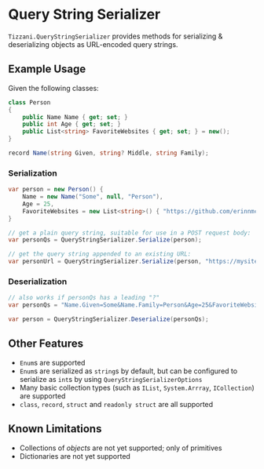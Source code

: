 # Query String Serializer

`Tizzani.QueryStringSerializer` provides methods for serializing & deserializing objects as URL-encoded query strings.

## Example Usage

Given the following classes:

```c#
class Person
{
    public Name Name { get; set; }
    public int Age { get; set; }
    public List<string> FavoriteWebsites { get; set; } = new();
}

record Name(string Given, string? Middle, string Family);
```

### Serialization

```c#
var person = new Person() {
    Name = new Name("Some", null, "Person"),
    Age = 25,
    FavoriteWebsites = new List<string>() { "https://github.com/erinnmclaughlin" }
}

// get a plain query string, suitable for use in a POST request body:
var personQs = QueryStringSerializer.Serialize(person);

// get the query string appended to an existing URL:
var personUrl = QueryStringSerializer.Serialize(person, "https://mysite.com/directory/search");
```

### Deserialization

```c#
// also works if personQs has a leading "?"
var personQs = "Name.Given=Some&Name.Family=Person&Age=25&FavoriteWebsites=https%3A%2F%2Fgithub.com%2Ferinnmclaughlin";

var person = QueryStringSerializer.Deserialize(personQs);
```

## Other Features

* `Enum`s are supported
* `Enum`s are serialized as `string`s by default, but can be configured to serialize as `int`s by using `QueryStringSerializerOptions`
* Many basic collection types (such as `IList`, `System.Arrray`, `ICollection`) are supported
* `class`, `record`, `struct` and `readonly struct` are all supported

## Known Limitations

* Collections of *objects* are not yet supported; only of primitives
* Dictionaries are not yet supported



